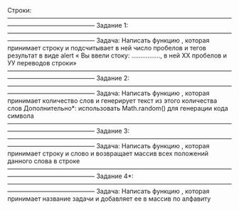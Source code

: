Строки:
——————————————————————————————————————————————————
Задание 1:
——————————————————————————————————————————————————
 Задача: 
 Написать функцию , которая принимает строку и подсчитывает в ней число пробелов и тегов <br/>
 результат в виде alert « Вы ввели стоку: ……………., в ней ХХ пробелов и УУ переводов строки»
——————————————————————————————————————————————————
Задание 2:
——————————————————————————————————————————————————
 Задача: 
 Написать функцию , которая принимает количество слов и генерирует текст из этого количества слов
 Дополнительно*:
 использовать Math.random() для генерации кода символа
——————————————————————————————————————————————————
Задание 3:
——————————————————————————————————————————————————
 Задача: 
 Написать функцию , которая принимает строку и слово и возвращает массив всех положений данного слова в строке
——————————————————————————————————————————————————
Задание 4*:
——————————————————————————————————————————————————
 Задача: 
 Написать функцию , которая принимает название задачи и добавляет ее в массив по алфавиту

